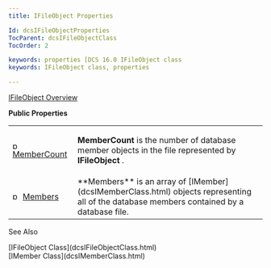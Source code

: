 ```yaml
---
title: IFileObject Properties

Id: dcsIFileObjectProperties
TocParent: dcsIFileObjectClass
TocOrder: 2

keywords: properties [DCS 16.0 IFileObject class
keywords: IFileObject class, properties

---
```


[IFileObject Overview](dcsIFileObjectClass.html) 

<span style="FONT-WEIGHT: bold">Public Properties</span> 
<table class="dtTABLE" id="table4" x-use-null-cells="x-use-null-cells" style="border-spacing: 0px" cellspacing="0">
          <colgroup span="1">
            <col span="1" style="WIDTH: 15%" />
            <col span="1" style="WIDTH: 70%" />
          </colgroup>
          <tr>
            <td colspan="1" rowspan="1">

<img height="16" alt="public property" src="../Images/property.bmp" width="16" border="0" /> [MemberCount](dcsIFileObjectClassMemberCountProperty.html)
</td>
            <td colspan="1" rowspan="1">

**MemberCount** is the number of database member objects in the file represented by **IFileObject** .
</td>
          </tr>
          <tr>
            <td colspan="1" rowspan="1">

<img height="16" alt="public property" src="../Images/property.bmp" width="16" border="0" /> [Members](dcsIFileObjectClassMembersProperty.html)
</td>
            <td colspan="1" rowspan="1">
 **Members** is an array of [IMember](dcsIMemberClass.html)
							objects representing all of the database members contained by a database file.</td>
          </tr>
</table>

See Also

<dl />
      [IFileObject Class](dcsIFileObjectClass.html)
      <br />
      [IMember Class](dcsIMemberClass.html)

